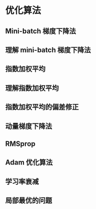 # 优化算法

## Mini-batch 梯度下降法

## 理解 mini-batch 梯度下降法

## 指数加权平均

## 理解指数加权平均

## 指数加权平均的偏差修正

## 动量梯度下降法

## RMSprop

## Adam 优化算法

## 学习率衰减

## 局部最优的问题
